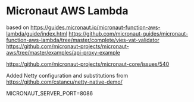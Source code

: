# Micronaut AWS Lambda

based on 
https://guides.micronaut.io/micronaut-function-aws-lambda/guide/index.html
https://github.com/micronaut-guides/micronaut-function-aws-lambda/tree/master/complete/vies-vat-validator
https://github.com/micronaut-projects/micronaut-aws/tree/master/examples/api-proxy-example

https://github.com/micronaut-projects/micronaut-core/issues/540

Added Netty configuration and substitutions from 
https://github.com/cstancu/netty-native-demo/


MICRONAUT_SERVER_PORT=8086
